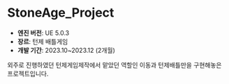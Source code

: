 # StoneAge_Project

- **엔진 버전**: UE 5.0.3
- **장르**: 턴제 배틀게임
- **개발 기간**: 2023.10~2023.12 (2개월)

외주로 진행하였던 턴제게임제작에서 맡았던 역할인 이동과 턴제배틀만을 구현해놓은 프로젝트입니다.
